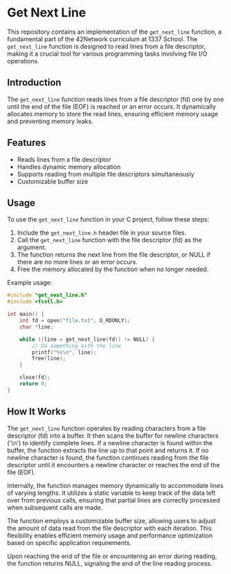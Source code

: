 # Get Next Line

This repository contains an implementation of the `get_next_line` function, a fundamental part of the 42Network curriculum at 1337 School. The `get_next_line` function is designed to read lines from a file descriptor, making it a crucial tool for various programming tasks involving file I/O operations.

## Introduction

The `get_next_line` function reads lines from a file descriptor (fd) one by one until the end of the file (EOF) is reached or an error occurs. It dynamically allocates memory to store the read lines, ensuring efficient memory usage and preventing memory leaks.

## Features

- Reads lines from a file descriptor
- Handles dynamic memory allocation
- Supports reading from multiple file descriptors simultaneously
- Customizable buffer size

## Usage

To use the `get_next_line` function in your C project, follow these steps:

1. Include the `get_next_line.h` header file in your source files.
2. Call the `get_next_line` function with the file descriptor (fd) as the argument.
3. The function returns the next line from the file descriptor, or NULL if there are no more lines or an error occurs.
4. Free the memory allocated by the function when no longer needed.

Example usage:

```c
#include "get_next_line.h"
#include <fcntl.h>

int main() {
    int fd = open("file.txt", O_RDONLY);
    char *line;

    while ((line = get_next_line(fd)) != NULL) {
        // Do something with the line
        printf("%s\n", line);
        free(line);
    }

    close(fd);
    return 0;
}

```

## How It Works

The `get_next_line` function operates by reading characters from a file descriptor (fd) into a buffer. It then scans the buffer for newline characters ('\n') to identify complete lines. If a newline character is found within the buffer, the function extracts the line up to that point and returns it. If no newline character is found, the function continues reading from the file descriptor until it encounters a newline character or reaches the end of the file (EOF).

Internally, the function manages memory dynamically to accommodate lines of varying lengths. It utilizes a static variable to keep track of the data left over from previous calls, ensuring that partial lines are correctly processed when subsequent calls are made.

The function employs a customizable buffer size, allowing users to adjust the amount of data read from the file descriptor with each iteration. This flexibility enables efficient memory usage and performance optimization based on specific application requirements.

Upon reaching the end of the file or encountering an error during reading, the function returns NULL, signaling the end of the line reading process.
